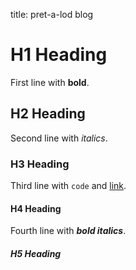 title: pret-a-lod blog

# H1 Heading
First line with **bold**.
## H2 Heading
Second line with _italics_.
### H3 Heading
Third line with `code` and [link](http://www.example.com).
#### H4 Heading
Fourth line with **_bold italics_**.
##### H5 Heading
